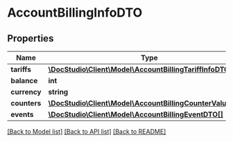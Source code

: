 # AccountBillingInfoDTO

## Properties
Name | Type | Description | Notes
------------ | ------------- | ------------- | -------------
**tariffs** | [**\DocStudio\Client\Model\AccountBillingTariffInfoDTO[]**](AccountBillingTariffInfoDTO.md) | Tariffs | [optional] 
**balance** | **int** | Balance | [optional] 
**currency** | **string** | Currency | [optional] 
**counters** | [**\DocStudio\Client\Model\AccountBillingCounterValueDTO[]**](AccountBillingCounterValueDTO.md) | Counters | [optional] 
**events** | [**\DocStudio\Client\Model\AccountBillingEventDTO[]**](AccountBillingEventDTO.md) | Events | [optional] 

[[Back to Model list]](../../README.md#documentation-for-models) [[Back to API list]](../../README.md#documentation-for-api-endpoints) [[Back to README]](../../README.md)

